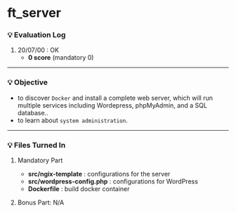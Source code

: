 # ft_server

### :bulb: Evaluation Log
1. 20/07/00 : OK
    - **0 score** (mandatory 0)
---

### :bulb: Objective
- to discover `Docker` and install a complete web server, which will run multiple services including Wordepress, phpMyAdmin, and a SQL database..
- to learn about `system administration`.
---

### :bulb: Files Turned In
1. Mandatory Part
    - **src/ngix-template** : configurations for the server
    - **src/wordpress-config.php** : configurations for WordPress
    - **Dockerfile** : build docker container

2. Bonus Part: N/A
